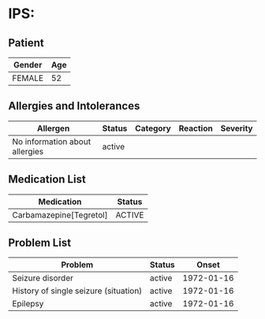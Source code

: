 # IPS:

## Patient

|Gender|Age|
|---|---|
|FEMALE|52|

## Allergies and Intolerances

|Allergen|Status|Category|Reaction|Severity|
|---|---|---|---|---|
|No information about allergies|active||||

## Medication List

|Medication|Status|
|---|---|
|Carbamazepine[Tegretol]|ACTIVE|

## Problem List

|Problem|Status|Onset|
|---|---|---|
|Seizure disorder|active|1972-01-16|
|History of single seizure (situation)|active|1972-01-16|
|Epilepsy|active|1972-01-16|
